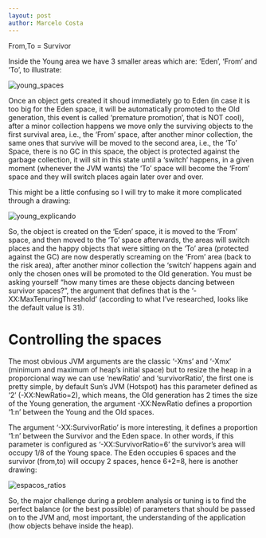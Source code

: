 ```yaml
---
layout: post
author: Marcelo Costa
---
```

From,To = Survivor

Inside the Young area we have 3 smaller areas which are: ‘Eden’, ‘From’ and ‘To’, to illustrate:

![young_spaces](https://themarcelor.github.com/blog/assets/img/young_spaces.jpg)

Once an object gets created it shoud immediately go to Eden (in case it is too big for the Eden space, it will be automatically promoted to the Old generation, this event is called ‘premature promotion’, that is NOT cool), after a minor collection happens we move only the surviving objects to the first survival area, i.e., the ‘From’ space, after another minor collection, the same ones that survive will be moved to the second area, i.e., the ‘To’ Space, there is no GC in this space, the object is protected against the garbage collection, it will sit in this state until a ‘switch’ happens, in a given moment (whenever the JVM wants) the ‘To’ space will become the ‘From’ space and they will switch places again later over and over.

This might be a little confusing so I will try to make it more complicated through a drawing:

![young_explicando](https://themarcelor.github.com/blog/assets/img/young_explicando.jpg)

So, the object is created on the ‘Eden’ space, it is moved to the ‘From’ space, and then moved to the ‘To’ space afterwards, the areas will switch places and the happy objects that were sitting on the ‘To’ area (protected against the GC) are now desperatly screaming on the ‘From’ area (back to the risk area), after another minor collection the ‘switch’ happens again and only the chosen ones will be promoted to the Old generation. You must be asking yourself “how many times are these objects dancing between survivor spaces?”, the argument that defines that is the ‘-XX:MaxTenuringThreshold’ (according to what I’ve researched, looks like the default value is 31).

# Controlling the spaces

The most obvious JVM arguments are the classic ‘-Xms’ and ‘-Xmx’ (minimum and maximum of heap’s initial space) but to resize the heap in a proporcional way we can use ‘newRatio’ and ‘survivorRatio’, the first one is pretty simple, by default Sun’s JVM (Hotspot) has this parameter defined as ‘2’ (-XX:NewRatio=2), which means, the Old generation has 2 times the size of the Young generation, the argument -XX:NewRatio defines a proportion ‘1:n’ between the Young and the Old spaces.

The argument ‘-XX:SurvivorRatio’ is more interesting, it defines a proportion ‘1:n’ between the Survivor and the Eden space. In other words, if this parameter is configured as ‘-XX:SurvivorRatio=6’ the survivor’s area will occupy 1/8 of the Young space. The Eden occupies 6 spaces and the survivor (from,to) will occupy 2 spaces, hence 6+2=8, here is another drawing:

![espacos_ratios](https://themarcelor.github.com/blog/assets/img/espacos_ratios.jpg)

So, the major challenge during a problem analysis or tuning is to find the perfect balance (or the best possible) of parameters that should be passed on to the JVM and, most important, the understanding of the application (how objects behave inside the heap).
